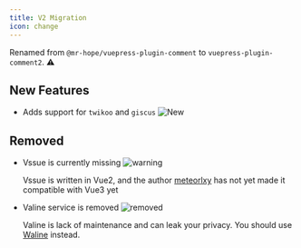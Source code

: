 ```yaml
---
title: V2 Migration
icon: change
---
```


Renamed from `@mr-hope/vuepress-plugin-comment` to `vuepress-plugin-comment2`. ⚠

## New Features

- Adds support for `twikoo` and `giscus` ![New](https://img.shields.io/badge/-New-brightgreen)

## Removed

- Vssue is currently missing ![warning](https://img.shields.io/badge/-warning-yellow)

  Vssue is written in Vue2, and the author [meteorlxy](https://github.com/meteorlxy) has not yet made it compatible with Vue3 yet

- Valine service is removed ![removed](https://img.shields.io/badge/-removed-red)

  Valine is lack of maintenance and can leak your privacy. You should use [Waline](https://waline.js.org) instead.
